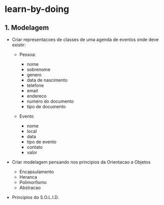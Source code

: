 # learn-by-doing

## 1. Modelagem
 - Criar representacoes de classes de uma agenda de eventos onde deve existir:
    - Pessoa:
        - nome
        - sobrenome
        - genero
        - data de nascimento
        - telefone
        - email
        - endereco 
        - numero do documento
        - tipo de documento
    
    - Evento
        - nome
        - local
        - data
        - tipo de evento
        - contato
        - valor

- Criar modelagem pensando nos principios da Orientacao a Objetos
    - Encapsulamento
    - Heranca
    - Polimorfismo
    - Abstracao
- Principios do S.O.L.I.D.